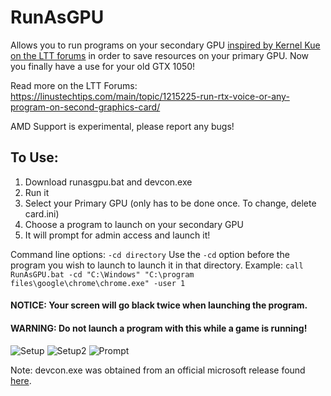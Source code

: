# RunAsGPU
Allows you to run programs on your secondary GPU [inspired by Kernel Kue on the LTT forums](https://linustechtips.com/main/topic/940423-setting-2nd-gpu-as-power-saving-in-graphics-settings-on-windows-10/) in order to save resources on your primary GPU. Now you finally have a use for your old GTX 1050!

Read more on the LTT Forums: https://linustechtips.com/main/topic/1215225-run-rtx-voice-or-any-program-on-second-graphics-card/

AMD Support is experimental, please report any bugs!

## To Use:
1. Download runasgpu.bat and devcon.exe
2. Run it
3. Select your Primary GPU (only has to be done once. To change, delete card.ini)
4. Choose a program to launch on your secondary GPU
5. It will prompt for admin access and launch it!

Command line options:
`-cd directory`
Use the `-cd` option before the program you wish to launch to launch it in that directory.
Example: `call RunAsGPU.bat -cd "C:\Windows" "C:\program files\google\chrome\chrome.exe" -user 1`

#### NOTICE: Your screen will go black twice when launching the program.
#### WARNING: Do not launch a program with this while a game is running!

![Setup](https://i.imgur.com/M14r6yW.png)
![Setup2](https://i.imgur.com/ywxtSTN.png)
![Prompt](https://i.imgur.com/y6U0AvM.png)

Note: devcon.exe was obtained from an official microsoft release found [here](https://superuser.com/questions/1002950/quick-method-to-install-devcon-exe).
